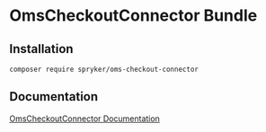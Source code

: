 # OmsCheckoutConnector Bundle

## Installation

```
composer require spryker/oms-checkout-connector
```

## Documentation

[OmsCheckoutConnector Documentation](https://spryker.github.io/oms-checkout-connector/index.html)
